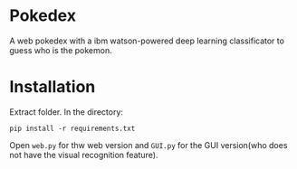 # Pokedex
A web pokedex with a ibm watson-powered deep learning classificator to guess who is the pokemon.

# Installation

Extract folder. In the directory:

````pip install -r requirements.txt````

Open ````web.py```` for thw web version and ````GUI.py```` for the GUI version(who does not have the visual recognition feature).
